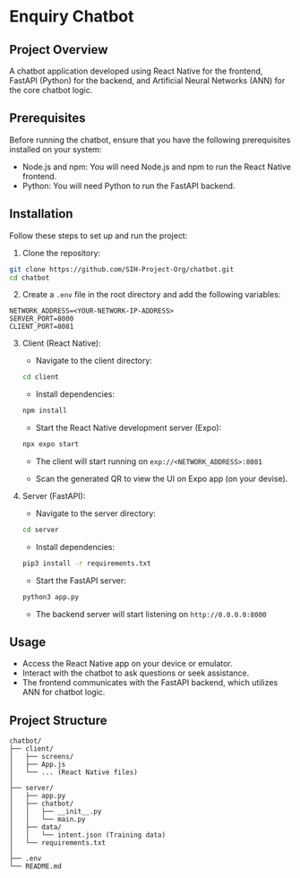 # Enquiry Chatbot

## Project Overview

A chatbot application developed using React Native for the frontend, FastAPI (Python) for the backend, and Artificial Neural Networks (ANN) for the core chatbot logic.

## Prerequisites

Before running the chatbot, ensure that you have the following prerequisites installed on your system:

- Node.js and npm: You will need Node.js and npm to run the React Native frontend.
- Python: You will need Python to run the FastAPI backend.

## Installation

Follow these steps to set up and run the project:

1. Clone the repository:
```bash
git clone https://github.com/SIH-Project-Org/chatbot.git
cd chatbot
```

2. Create a `.env` file in the root directory and add the following variables:
```
NETWORK_ADDRESS=<YOUR-NETWORK-IP-ADDRESS>
SERVER_PORT=8000
CLIENT_PORT=8081
```

3. Client (React Native):
    - Navigate to the client directory:
    ```bash
    cd client
    ```

    - Install dependencies:
    ```bash
    npm install
    ```

    - Start the React Native development server (Expo):
    ```bash
    npx expo start
    ```

    - The client will start running on `exp://<NETWORK_ADDRESS>:8081`

    - Scan the generated QR to view the UI on Expo app (on your devise).

4. Server (FastAPI):
    - Navigate to the server directory:
    ```bash
    cd server
    ```

    - Install dependencies:
    ```bash
    pip3 install -r requirements.txt
    ```

    - Start the FastAPI server:
    ```bash
    python3 app.py
    ```

    - The backend server will start listening on `http://0.0.0.0:8000`

## Usage

- Access the React Native app on your device or emulator.
- Interact with the chatbot to ask questions or seek assistance.
- The frontend communicates with the FastAPI backend, which utilizes ANN for chatbot logic.

## Project Structure
```
chatbot/
├── client/
│   ├── screens/
│   ├── App.js
│   └── ... (React Native files)
│
├── server/
│   ├── app.py
│   ├── chatbot/
│   │   ├── __init__.py
│   │   └── main.py
│   ├── data/
│   │   └── intent.json (Training data)
│   └── requirements.txt
│
├── .env
└── README.md
```
